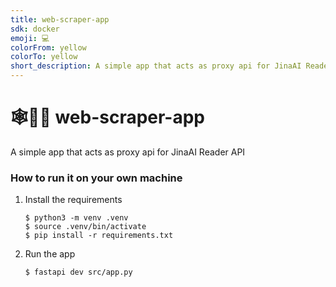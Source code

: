 ```yaml
---
title: web-scraper-app
sdk: docker
emoji: 💻
colorFrom: yellow
colorTo: yellow
short_description: A simple app that acts as proxy api for JinaAI Reader API
---
```

# 🕸️🐍🔎 web-scraper-app

A simple app that acts as proxy api for JinaAI Reader API


### How to run it on your own machine

1. Install the requirements

   ```
   $ python3 -m venv .venv
   $ source .venv/bin/activate
   $ pip install -r requirements.txt
   ```

2. Run the app

   ```
   $ fastapi dev src/app.py
   ```
